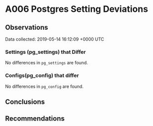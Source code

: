 # A006 Postgres Setting Deviations #

## Observations ##
Data collected: 2019-05-14 16:12:09 +0000 UTC  

### Settings (pg_settings) that Differ ###

No differences in `pg_settings` are found.

### Configs(pg_config) that differ ###

No differences in `pg_config` are found.



## Conclusions ##


## Recommendations ##

